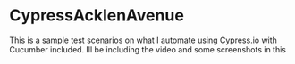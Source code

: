 # CypressAcklenAvenue

This is a sample test scenarios on what I automate using Cypress.io with Cucumber included. Ill be including the video and some screenshots in this
